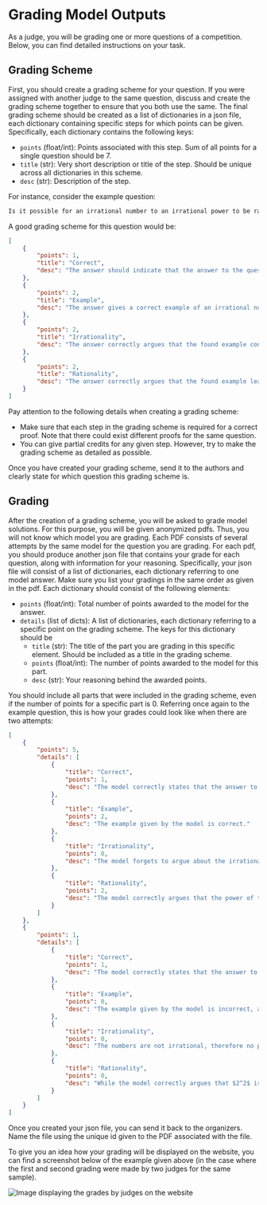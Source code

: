 # Grading Model Outputs

As a judge, you will be grading one or more questions of a competition. Below, you can find detailed instructions on your task.

## Grading Scheme
First, you should create a grading scheme for your question. If you were assigned with another judge to the same question, discuss and create the grading scheme together to ensure that you both use the same. The final grading scheme should be created as a list of dictionaries in a json file, each dictionary containing specific steps for which points can be given. Specifically, each dictionary contains the following keys:
- `points` (float/int): Points associated with this step. Sum of all points for a single question should be 7.
- `title` (str): Very short description or title of the step. Should be unique across all dictionaries in this scheme.
- `desc` (str): Description of the step.

For instance, consider the example question:
```latex
Is it possible for an irrational number to an irrational power to be rational?
```
A good grading scheme for this question would be:
```json
[
    {
        "points": 1,
        "title": "Correct",
        "desc": "The answer should indicate that the answer to the question is 'Yes'"
    }, 
    {
        "points": 2,
        "title": "Example",
        "desc": "The answer gives a correct example of an irrational number to an irrational power that is rational."
    }, 
    {
        "points": 2,
        "title": "Irrationality",
        "desc": "The answer correctly argues that the found example consists of two irrational numbers."
    }, 
    {
        "points": 2,
        "title": "Rationality",
        "desc": "The answer correctly argues that the found example leads to a rational number."
    }
]
```

Pay attention to the following details when creating a grading scheme:
- Make sure that each step in the grading scheme is required for a correct proof. Note that there could exist different proofs for the same question.
- You can give partial credits for any given step. However, try to make the grading scheme as detailed as possible.

Once you have created your grading scheme, send it to the authors and clearly state for which question this grading scheme is.

## Grading
After the creation of a grading scheme, you will be asked to grade model solutions. For this purpose, you will be given anonymized pdfs. Thus, you will not know which model you are grading. Each PDF consists of several attempts by the same model for the question you are grading. For each pdf, you should produce another json file that contains your grade for each question, along with information for your reasoning. Specifically, your json file will consist of a list of dictionaries, each dictionary referring to one model answer. Make sure you list your gradings in the same order as given in the pdf. Each dictionary should consist of the following elements:
- `points` (float/int): Total number of points awarded to the model for the answer.
- `details` (list of dicts): A list of dictionaries, each dictionary referring to a specific point on the grading scheme. The keys for this dictionary should be
    - `title` (str): The title of the part you are grading in this specific element. Should be included as a title in the grading scheme.
    - `points` (float/int): The number of points awarded to the model for this part.
    - `desc` (str): Your reasoning behind the awarded points.

You should include all parts that were included in the grading scheme, even if the number of points for a specific part is 0. Referring once again to the example question, this is how your grades could look like when there are two attempts:

```json
[
    {
        "points": 5,
        "details": [
            {
                "title": "Correct",
                "points": 1,
                "desc": "The model correctly states that the answer to the question is 'Yes'."
            },
            {
                "title": "Example",
                "points": 2,
                "desc": "The example given by the model is correct."
            },
            {
                "title": "Irrationality",
                "points": 0,
                "desc": "The model forgets to argue about the irrationality of the real numbers in the example."
            },
            {
                "title": "Rationality",
                "points": 2,
                "desc": "The model correctly argues that the power of the two numbers is rational."
            }
        ]
    },
    {
        "points": 1,
        "details": [
            {
                "title": "Correct",
                "points": 1,
                "desc": "The model correctly states that the answer to the question is 'Yes'."
            },
            {
                "title": "Example",
                "points": 0,
                "desc": "The example given by the model is incorrect, as neither of the real numbers (2 and 2) is irrational."
            },
            {
                "title": "Irrationality",
                "points": 0,
                "desc": "The numbers are not irrational, therefore no points can be awarded for this part."
            },
            {
                "title": "Rationality",
                "points": 0,
                "desc": "While the model correctly argues that $2^2$ is rational, this is trivial and does not prove the required statement."
            }
        ]
    }
]
```

Once you created your json file, you can send it back to the organizers. Name the file using the unique id given to the PDF associated with the file.

To give you an idea how your grading will be displayed on the website, you can find a screenshot below of the example given above (in the case where the first and second grading were made by two judges for the same sample).

![Image displaying the grades by judges on the website](images/judge_overview.png)